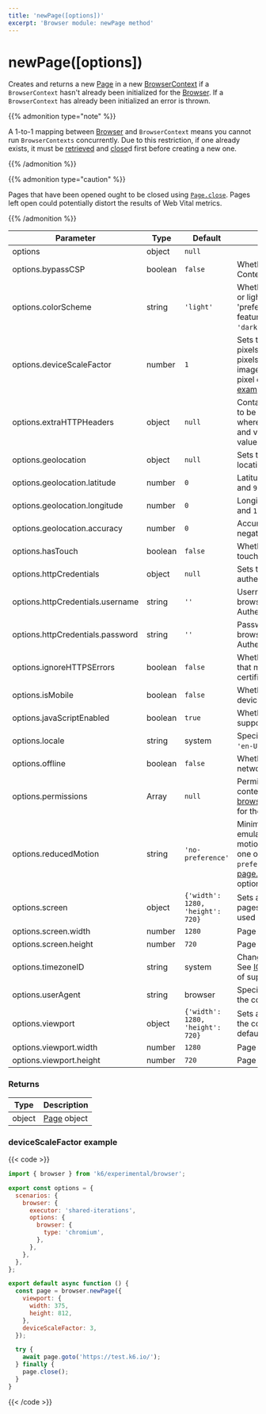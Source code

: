 ```yaml
---
title: 'newPage([options])'
excerpt: 'Browser module: newPage method'
---
```


# newPage([options])

Creates and returns a new [Page](https://grafana.com/docs/k6/<K6_VERSION>/javascript-api/k6-experimental/browser/page/) in a new [BrowserContext](https://grafana.com/docs/k6/<K6_VERSION>/javascript-api/k6-experimental/browser/browsercontext/) if a `BrowserContext` hasn't already been initialized for the [Browser](https://grafana.com/docs/k6/<K6_VERSION>/javascript-api/k6-experimental/browser). If a `BrowserContext` has already been initialized an error is thrown.

{{% admonition type="note" %}}

A 1-to-1 mapping between [Browser](https://grafana.com/docs/k6/<K6_VERSION>/javascript-api/k6-experimental/browser) and `BrowserContext` means you cannot run `BrowserContexts` concurrently. Due to this restriction, if one already exists, it must be [retrieved](https://grafana.com/docs/k6/<K6_VERSION>/javascript-api/k6-experimental/browser/context) and [close](https://grafana.com/docs/k6/<K6_VERSION>/javascript-api/k6-experimental/browser/browsercontext/close)d first before creating a new one.

 {{% /admonition %}}

{{% admonition type="caution" %}}

Pages that have been opened ought to be closed using [`Page.close`](https://grafana.com/docs/k6/<K6_VERSION>/javascript-api/k6-experimental/browser/page/close/). Pages left open could potentially distort the results of Web Vital metrics.

 {{% /admonition %}}

<TableWithNestedRows>

| Parameter                                   | Type    | Default                          | Description                                                                                                                                                                                                                                      |
| ------------------------------------------- | ------- | -------------------------------- | ------------------------------------------------------------------------------------------------------------------------------------------------------------------------------------------------------------------------------------------------ |
| options                                     | object  | `null`                           |                                                                                                                                                                                                                                                  |
| options.bypassCSP                           | boolean | `false`                          | Whether to bypass a page's Content-Security-Policy.                                                                                                                                                                                              |
| options.colorScheme                         | string  | `'light'`                        | Whether to display a page in dark or light mode by emulating the 'prefers-colors-scheme' media feature. It can be one of `'light'`, `'dark'`, `'no-preference'`.                                                                                 |
| options.deviceScaleFactor <BWIPT id="433"/> | number  | `1`                              | Sets the resolution ratio in physical pixels to the resolution in CSS pixels i.e. if set higher than `1`, then images will look sharper on high pixel density screens. See an [example](#devicescalefactor-example) below.                       |
| options.extraHTTPHeaders                    | object  | `null`                           | Contains additional HTTP headers to be sent with every request, where the keys are HTTP headers and values are HTTP header values.                                                                                                               |
| options.geolocation <BWIPT id="435"/>       | object  | `null`                           | Sets the user's geographical location.                                                                                                                                                                                                           |
| options.geolocation.latitude                | number  | `0`                              | Latitude should be between `-90` and `90`.                                                                                                                                                                                                       |
| options.geolocation.longitude               | number  | `0`                              | Longitude should be between `-180` and `180`.                                                                                                                                                                                                    |
| options.geolocation.accuracy                | number  | `0`                              | Accuracy should only be a non-negative number. Defaults to `0`.                                                                                                                                                                                  |
| options.hasTouch <BWIPT id="436"/>          | boolean | `false`                          | Whether to simulate a device with touch events.                                                                                                                                                                                                  |
| options.httpCredentials                     | object  | `null`                           | Sets the credentials for HTTP authentication using Basic Auth.                                                                                                                                                                                   |
| options.httpCredentials.username            | string  | `''`                             | Username to pass to the web browser for Basic HTTP Authentication.                                                                                                                                                                               |
| options.httpCredentials.password            | string  | `''`                             | Password to pass to the web browser for Basic HTTP Authentication.                                                                                                                                                                               |
| options.ignoreHTTPSErrors                   | boolean | `false`                          | Whether to ignore HTTPS errors that may be caused by invalid certificates.                                                                                                                                                                       |
| options.isMobile                            | boolean | `false`                          | Whether to simulate a mobile device.                                                                                                                                                                                                             |
| options.javaScriptEnabled                   | boolean | `true`                           | Whether to activate JavaScript support for the context.                                                                                                                                                                                          |
| options.locale                              | string  | system                           | Specifies the user's locale, such as `'en-US'`, `'tr-TR'`, etc.                                                                                                                                                                                  |
| options.offline                             | boolean | `false`                          | Whether to emulate an offline network.                                                                                                                                                                                                           |
| options.permissions                         | Array   | `null`                           | Permissions to grant for the context's pages. See [browserContext.grantPermissions()](https://grafana.com/docs/k6/<K6_VERSION>/javascript-api/k6-experimental/browser/browsercontext/grantpermissions) for the options.                              |
| options.reducedMotion                       | string  | `'no-preference'`                | Minimizes the amount of motion by emulating the 'prefers-reduced-motion' media feature. It can be one of `'reduce'` and `'no-preference'`. See [page.emulateMedia()](https://grafana.com/docs/k6/<K6_VERSION>/javascript-api/k6-experimental/browser/page/emulatemedia) for the options. |
| options.screen                              | object  | `{'width': 1280, 'height': 720}` | Sets a window screen size for all pages in the context. It can only be used when the viewport is set.                                                                                                                                            |
| options.screen.width                        | number  | `1280`                           | Page width in pixels.                                                                                                                                                                                                                            |
| options.screen.height                       | number  | `720`                            | Page height in pixels.                                                                                                                                                                                                                           |
| options.timezoneID                          | string  | system                           | Changes the context's timezone. See [ICU's metaZones.txt](https://cs.chromium.org/chromium/src/third_party/icu/source/data/misc/metaZones.txt?rcl=faee8bc70570192d82d2978a71e2a615788597d1) for a list of supported timezone IDs.                |
| options.userAgent                           | string  | browser                          | Specifies the user agent to use in the context.                                                                                                                                                                                                  |
| options.viewport                            | object  | `{'width': 1280, 'height': 720}` | Sets a viewport size for all pages in the context. `null` disables the default viewport.                                                                                                                                                         |
| options.viewport.width                      | number  | `1280`                           | Page width in pixels.                                                                                                                                                                                                                            |
| options.viewport.height                     | number  | `720`                            | Page height in pixels.                                                                                                                                                                                                                           |

</TableWithNestedRows>

### Returns

| Type   | Description                                                  |
| ------ | ------------------------------------------------------------ |
| object | [Page](https://grafana.com/docs/k6/<K6_VERSION>/javascript-api/k6-experimental/browser/page/) object |

### deviceScaleFactor example

{{< code >}}

```javascript
import { browser } from 'k6/experimental/browser';

export const options = {
  scenarios: {
    browser: {
      executor: 'shared-iterations',
      options: {
        browser: {
          type: 'chromium',
        },
      },
    },
  },
};

export default async function () {
  const page = browser.newPage({
    viewport: {
      width: 375,
      height: 812,
    },
    deviceScaleFactor: 3,
  });

  try {
    await page.goto('https://test.k6.io/');
  } finally {
    page.close();
  }
}
```

{{< /code >}}
